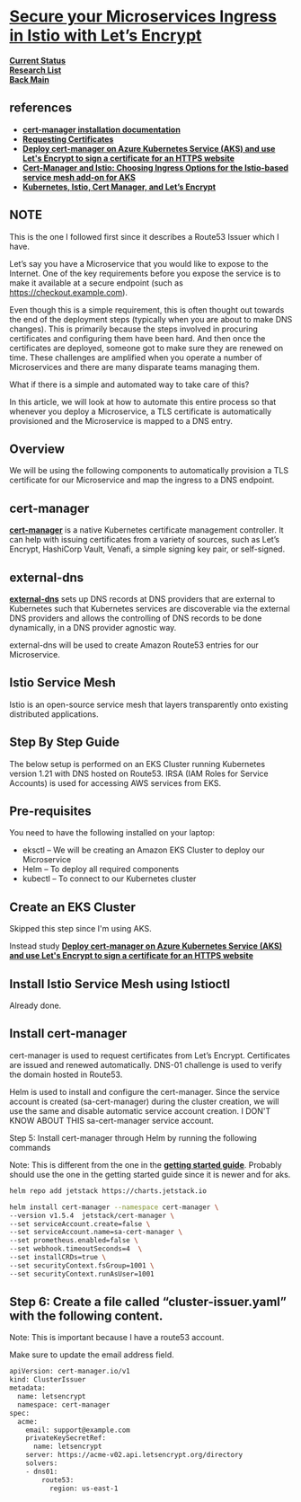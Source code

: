 # **[Secure your Microservices Ingress in Istio with Let’s Encrypt](https://invisibl.io/blog/secure-your-microservices-ingress-in-istio-with-lets-encrypt/)**

**[Current Status](../../../../development/status/weekly/current_status.md)**\
**[Research List](../../../research_list.md)**\
**[Back Main](../../../../README.md)**

## references

- **[cert-manager installation documentation](https://cert-manager.io/docs/installation/kubernetes/)**
- **[Requesting Certificates](https://cert-manager.io/docs/usage/)**
- **[Deploy cert-manager on Azure Kubernetes Service (AKS) and use Let's Encrypt to sign a certificate for an HTTPS website](https://cert-manager.io/docs/tutorials/getting-started-aks-letsencrypt/)**
- **[Cert-Manager and Istio: Choosing Ingress Options for the Istio-based service mesh add-on for AKS](https://medium.com/microsoftazure/cert-manager-and-istio-choosing-ingress-options-for-the-istio-based-service-mesh-add-on-for-aks-c633c97fa4f2)**
- **[Kubernetes, Istio, Cert Manager, and Let’s Encrypt](https://medium.com/@rd.petrusek/kubernetes-istio-cert-manager-and-lets-encrypt-c3e0822a3aaf)**

## NOTE

This is the one I followed first since it describes a Route53 Issuer which I have.

Let’s say you have a Microservice that you would like to expose to the Internet. One of the key requirements before you expose the service is to make it available at a secure endpoint (such as <https://checkout.example.com>).

Even though this is a simple requirement, this is often thought out towards the end of the deployment steps (typically when you are about to make DNS changes). This is primarily because the steps involved in procuring certificates and configuring them have been hard. And then once the certificates are deployed, someone got to make sure they are renewed on time. These challenges are amplified when you operate a number of Microservices and there are many disparate teams managing them.

What if there is a simple and automated way to take care of this?

In this article, we will look at how to automate this entire process so that whenever you deploy a Microservice, a TLS certificate is automatically provisioned and the Microservice is mapped to a DNS entry.

## Overview

We will be using the following components to automatically provision a TLS certificate for our Microservice and map the ingress to a DNS endpoint.

## cert-manager

**[cert-manager](https://cert-manager.io/docs/installation/supported-releases/)** is a native Kubernetes certificate management controller. It can help with issuing certificates from a variety of sources, such as Let’s Encrypt, HashiCorp Vault, Venafi, a simple signing key pair, or self-signed.

## external-dns

**[external-dns](https://github.com/kubernetes-sigs/external-dns)** sets up DNS records at DNS providers that are external to Kubernetes such that Kubernetes services are discoverable via the external DNS providers and allows the controlling of DNS records to be done dynamically, in a DNS provider agnostic way.

external-dns will be used to create Amazon Route53 entries for our Microservice.

## Istio Service Mesh

Istio is an open-source service mesh that layers transparently onto existing distributed applications.

## Step By Step Guide

The below setup is performed on an EKS Cluster running Kubernetes version 1.21 with DNS hosted on Route53. IRSA (IAM Roles for Service Accounts) is used for accessing AWS services from EKS.

## Pre-requisites

You need to have the following installed on your laptop:

- eksctl – We will be creating an Amazon EKS Cluster to deploy our Microservice
- Helm – To deploy all required components
- kubectl – To connect to our Kubernetes cluster

## Create an EKS Cluster

Skipped this step since I'm using AKS.

Instead study **[Deploy cert-manager on Azure Kubernetes Service (AKS) and use Let's Encrypt to sign a certificate for an HTTPS website](getting_started_aks_lets_encrypt.md)**

## Install Istio Service Mesh using Istioctl

Already done.

## Install cert-manager

cert-manager is used to request certificates from Let’s Encrypt. Certificates are issued and renewed automatically. DNS-01 challenge is used to verify the domain hosted in Route53.

Helm is used to install and configure the cert-manager. Since the service account is created (sa-cert-manager) during the cluster creation, we will use the same and disable automatic service account creation. I DON'T KNOW ABOUT THIS sa-cert-manager service account.

Step 5: Install cert-manager through Helm by running the following commands

Note: This is different from the one in the **[getting started guide](./getting_started_aks_lets_encrypt.md)**. Probably should use the one in the getting started guide since it is newer and for aks.

```bash
helm repo add jetstack https://charts.jetstack.io

helm install cert-manager --namespace cert-manager \
--version v1.5.4  jetstack/cert-manager \
--set serviceAccount.create=false \
--set serviceAccount.name=sa-cert-manager \
--set prometheus.enabled=false \
--set webhook.timeoutSeconds=4  \
--set installCRDs=true \
--set securityContext.fsGroup=1001 \
--set securityContext.runAsUser=1001
```

## Step 6: Create a file called “cluster-issuer.yaml” with the following content. 

Note: This is important because I have a route53 account.

Make sure to update the email address field.

```bash
apiVersion: cert-manager.io/v1
kind: ClusterIssuer
metadata:
  name: letsencrypt
  namespace: cert-manager
spec:
  acme:
    email: support@example.com
    privateKeySecretRef:
      name: letsencrypt
    server: https://acme-v02.api.letsencrypt.org/directory
    solvers:
    - dns01:
        route53:
          region: us-east-1
```